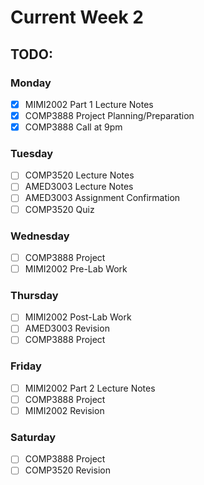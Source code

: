 # Current Week 2

## TODO:

### Monday

- [x] MIMI2002 Part 1 Lecture Notes
- [x] COMP3888 Project Planning/Preparation
- [x] COMP3888 Call at 9pm

### Tuesday

- [ ] COMP3520 Lecture Notes
- [ ] AMED3003 Lecture Notes
- [ ] AMED3003 Assignment Confirmation
- [ ] COMP3520 Quiz

### Wednesday

- [ ] COMP3888 Project
- [ ] MIMI2002 Pre-Lab Work

### Thursday

- [ ] MIMI2002 Post-Lab Work
- [ ] AMED3003 Revision
- [ ] COMP3888 Project

### Friday

- [ ] MIMI2002 Part 2 Lecture Notes
- [ ] COMP3888 Project
- [ ] MIMI2002 Revision

### Saturday

- [ ] COMP3888 Project
- [ ] COMP3520 Revision
